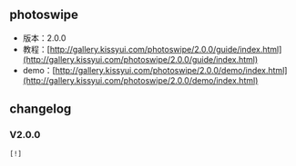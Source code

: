 ## photoswipe

* 版本：2.0.0
* 教程：[http://gallery.kissyui.com/photoswipe/2.0.0/guide/index.html](http://gallery.kissyui.com/photoswipe/2.0.0/guide/index.html)
* demo：[http://gallery.kissyui.com/photoswipe/2.0.0/demo/index.html](http://gallery.kissyui.com/photoswipe/2.0.0/demo/index.html)

## changelog

### V2.0.0

    [!]


